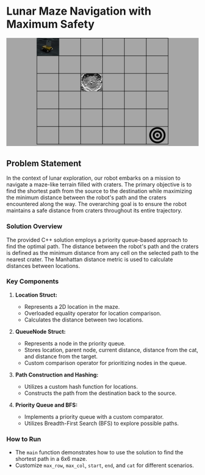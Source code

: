 # Lunar Maze Navigation with Maximum Safety

![maze](maze.png)

## Problem Statement

In the context of lunar exploration, our robot embarks on a mission to navigate a maze-like terrain filled with craters. The primary objective is to find the shortest path from the source to the destination while maximizing the minimum distance between the robot's path and the craters encountered along the way. The overarching goal is to ensure the robot maintains a safe distance from craters throughout its entire trajectory.

### Solution Overview

The provided C++ solution employs a priority queue-based approach to find the optimal path. The distance between the robot's path and the craters is defined as the minimum distance from any cell on the selected path to the nearest crater. The Manhattan distance metric is used to calculate distances between locations.

### Key Components

1. **Location Struct:**
   - Represents a 2D location in the maze.
   - Overloaded equality operator for location comparison.
   - Calculates the distance between two locations.

2. **QueueNode Struct:**
   - Represents a node in the priority queue.
   - Stores location, parent node, current distance, distance from the cat, and distance from the target.
   - Custom comparison operator for prioritizing nodes in the queue.

3. **Path Construction and Hashing:**
   - Utilizes a custom hash function for locations.
   - Constructs the path from the destination back to the source.

4. **Priority Queue and BFS:**
   - Implements a priority queue with a custom comparator.
   - Utilizes Breadth-First Search (BFS) to explore possible paths.

### How to Run

- The `main` function demonstrates how to use the solution to find the shortest path in a 6x6 maze.
- Customize `max_row`, `max_col`, `start`, `end`, and `cat` for different scenarios.
